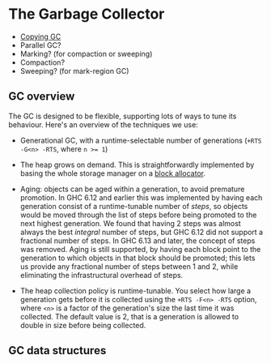# The Garbage Collector

- [Copying GC](commentary/rts/storage/gc/copying)
- Parallel GC?
- Marking? (for compaction or sweeping)
- Compaction?
- Sweeping? (for mark-region GC)

## GC overview


The GC is designed to be flexible, supporting lots of ways to tune its behaviour.  Here's an overview of the techniques we use:

- Generational GC, with a runtime-selectable number of generations (`+RTS -G<n> -RTS`, where `n >= 1`)

- The heap grows on demand.  This is straightforwardly implemented by basing the whole storage manager on a [block allocator](commentary/rts/storage/block-alloc).

- Aging: objects can be aged within a generation, to avoid premature promotion.  In GHC 6.12 and earlier this was implemented by having each generation consist of a runtime-tunable number of *steps*, so objects would be moved through the list of steps before being promoted to the next highest generation.  We found that having 2 steps was almost always the best *integral* number of steps, but GHC 6.12 did not support a fractional number of steps.  In GHC 6.13 and later, the concept of steps was removed.  Aging is still supported, by having each block point to the generation to which objects in that block should be promoted; this lets us provide any fractional number of steps between 1 and 2, while eliminating the infrastructural overhead of steps.

- The heap collection policy is runtime-tunable.  You select how large a generation gets before it is collected using the `+RTS -F<n> -RTS` option, where `<n>` is a factor of the generation's size the last time it was collected.  The default value is 2, that is a generation is allowed to double in size before being collected.

## GC data structures